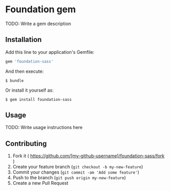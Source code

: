 # Foundation gem

TODO: Write a gem description

## Installation

Add this line to your application's Gemfile:

```ruby
gem 'foundation-sass'
```

And then execute:

    $ bundle

Or install it yourself as:

    $ gem install foundation-sass

## Usage

TODO: Write usage instructions here

## Contributing

1. Fork it ( https://github.com/[my-github-username]/foundation-sass/fork )
2. Create your feature branch (`git checkout -b my-new-feature`)
3. Commit your changes (`git commit -am 'Add some feature'`)
4. Push to the branch (`git push origin my-new-feature`)
5. Create a new Pull Request
